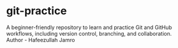 # git-practice
A beginner-friendly repository to learn and practice Git and GitHub workflows, including version control, branching, and collaboration.
<br>
Author - Hafeezullah Jamro
